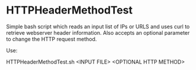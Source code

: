 # HTTPHeaderMethodTest

Simple bash script which reads an input list of IPs or URLS and uses curl to retrieve webserver header information. Also accepts an optional parameter to change the HTTP request method.

Use:

HTTPHeaderMethodTest.sh \<INPUT FILE> \<OPTIONAL HTTP METHOD>
